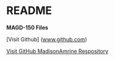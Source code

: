 # README
**MAGD-150 Files**

[Visit Github] (www.github.com)

[Visit GitHub MadisonAmrine Respository](https://github.com/madisonamrine/README)
